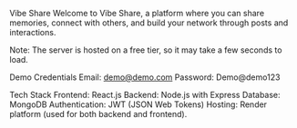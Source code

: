 Vibe Share
Welcome to Vibe Share, a platform where you can share memories, connect with others, and build your network through posts and interactions.

Note: The server is hosted on a free tier, so it may take a few seconds to load.

Demo Credentials
Email: demo@demo.com
Password: Demo@demo123

Tech Stack
Frontend: React.js
Backend: Node.js with Express
Database: MongoDB
Authentication: JWT (JSON Web Tokens)
Hosting: Render platform (used for both backend and frontend).